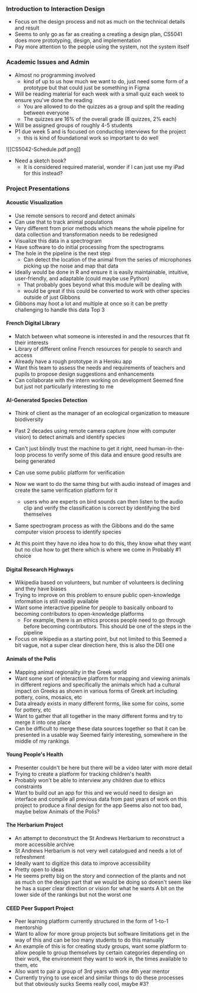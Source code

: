 ### Introduction to Interaction Design
- Focus on the design process and not as much on the technical details and result
- Seems to only go as far as creating a creating a design plan, CS5041 does more prototyping, design, and implementation
- Pay more attention to the people using the system, not the system itself
### Academic Issues and Admin
- Almost no programming involved
	- kind of up to us how much we want to do, just need some form of a prototype but that could just be something in Figma
- Will be reading material for each week with a small quiz each week to ensure you've done the reading
	- You are allowed to do the quizzes as a group and split the reading between everyone
	- The quizzes are 16% of the overall grade (8 quizzes, 2% each)
- Will be assigned groups of roughly 4-5 students
- P1 due week 5 and is focused on conducting interviews for the project
	- this is kind of foundational work so important to do well
	
![[CS5042-Schedule.pdf.png]]
- Need a sketch book?
	- It is considered required material, wonder if I can just use my iPad for this instead?
### Project Presentations
#### Acoustic Visualization
- Use remote sensors to record and detect animals
- Can use that to track animal populations
- Very different from prior methods which means the whole pipeline for data collection and transformation needs to be redesigned
- Visualize this data in a spectrogram
- Have software to do initial processing from the spectrograms
- The hole in the pipeline is the next step
	- Can detect the location of the animal from the series of microphones picking up the noise and map that data
- Ideally would be done in R and ensure it is easily maintainable, intuitive, user-friendly, and adaptable (could maybe use Python)
	- That probably goes beyond what this module will be dealing with
	- would be great if this could be converted to work with other species outside of just Gibbons
- Gibbons may hoot a lot and multiple at once so it can be pretty challenging to handle this data
Top 3

#### French Digital Library
- Match between what someone is interested in and the resources that fit their interests
- Library of different online French resources for people to search and access
- Already have a rough prototype in a Heroku app
- Want this team to assess the needs and requirements of teachers and pupils to propose design suggestions and enhancements
- Can collaborate with the intern working on development
Seemed fine but just not particularly interesting to me

#### AI-Generated Species Detection
- Think of client as the manager of an ecological organization to measure biodiversity
- Past 2 decades using remote camera capture (now with computer vision) to detect animals and identify species
- Can't just blindly trust the machine to get it right, need human-in-the-loop process to verify some of this data and ensure good results are being generated
- Can use some public platform for verification

- Now we want to do the same thing but with audio instead of images and create the same verification platform for it
	- users who are experts on bird sounds can then listen to the audio clip and verify the classification is correct by identifying the bird themselves
- Same spectrogram process as with the Gibbons and do the same computer vision process to identify species
- At this point they have no idea how to do this, they know what they want but no clue how to get there which is where we come in
Probably #1 choice

#### Digital Research Highways
- Wikipedia based on volunteers, but number of volunteers is declining and they have biases
- Trying to improve on this problem to ensure public open-knowledge information is still readily available
- Want some interactive pipeline for people to basically onboard to becoming contributors to open-knowledge platforms
	- For example, there is an ethics process people need to go through before becoming contributors. This should be one of the steps in the pipeline
- Focus on wikipedia as a starting point, but not limited to this
Seemed a bit vague, not a super clear direction here, this is also the DEI one

#### Animals of the Polis
- Mapping animal regionality in the Greek world
- Want some sort of interactive platform for mapping and viewing animals in different regions and specifically the animals which had a cultural impact on Greeks as shown in various forms of Greek art including pottery, coins, mosaics, etc
- Data already exists in many different forms, like some for coins, some for pottery, etc
- Want to gather that all together in the many different forms and try to merge it into one place
- Can be difficult to merge these data sources together so that it can be presented in a usable way
Seemed fairly interesting, somewhere in the middle of my rankings

#### Young People's Health
- Presenter couldn't be here but there will be a video later with more detail
- Trying to create a platform for tracking children's health
- Probably won't be able to interview any children due to ethics constraints
- Want to build out an app for this and we would need to design an interface and compile all previous data from past years of work on this project to produce a final design for the app
Seems also not too bad, maybe below Animals of the Polis?

#### The Herbarium Project
- An attempt to deconstruct the St Andrews Herbarium to reconstruct a more accessible archive
- St Andrews Herbarium is not very well catalogued and needs a lot of refreshment
- Ideally want to digitize this data to improve accessibility
- Pretty open to ideas
- He seems pretty big on the story and connection of the plants and not as much on the design part that we would be doing so doesn't seem like he has a super clear direction or vision for what he wants
A bit on the lower side of the rankings but not the worst one

#### CEED Peer Support Project
- Peer learning platform currently structured in the form of 1-to-1 mentorship
- Want to allow for more group projects but software limitations get in the way of this and can be too many students to do this manually
- An example of this is for creating study groups, want some platform to allow people to group themselves by certain categories depending on their work, the environment they want to work in, the times available to them, etc
- Also want to pair a group of 3rd years with one 4th year mentor
- Currently trying to use excel and similar things to do these processes but that obviously sucks
Seems really cool, maybe #3?